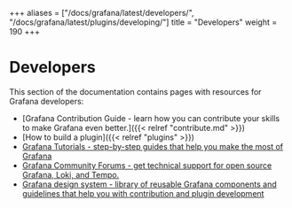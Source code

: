 +++
aliases = ["/docs/grafana/latest/developers/", "/docs/grafana/latest/plugins/developing/"]
title = "Developers"
weight = 190
+++

# Developers

This section of the documentation contains pages with resources for Grafana developers:

- [Grafana Contribution Guide - learn how you can contribute your skills to make Grafana even better.]({{< relref "contribute.md" >}})
- [How to build a plugin]({{< relref "plugins" >}})
- [Grafana Tutorials - step-by-step guides that help you make the most of Grafana](https://grafana.com/tutorials/)
- [Grafana Community Forums - get technical support for open source Grafana, Loki, and Tempo.](https://community.grafana.com)
- [Grafana design system - library of reusable Grafana components and guidelines that help you with contribution and plugin development](https://developers.grafana.com)
